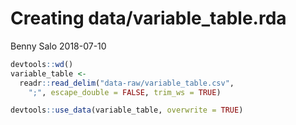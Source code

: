 Creating data/variable\_table.rda
================
Benny Salo
2018-07-10

``` r
devtools::wd()
variable_table <- 
  readr::read_delim("data-raw/variable_table.csv", 
    ";", escape_double = FALSE, trim_ws = TRUE)

devtools::use_data(variable_table, overwrite = TRUE)
```
